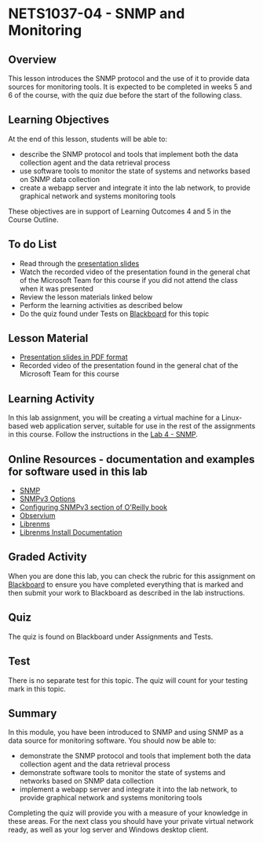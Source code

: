 # NETS1037-04 - SNMP and Monitoring

## Overview
This lesson introduces the SNMP protocol and the use of it to provide data sources for monitoring tools. It is expected to be completed in weeks 5 and 6 of the course, with the quiz due before the start of the following class. 

## Learning Objectives
At the end of this lesson, students will be able to:
  * describe the SNMP protocol and tools that implement both the data collection agent and the data retrieval process
  * use software tools to monitor the state of systems and networks based on SNMP data collection
  * create a webapp server and integrate it into the lab network, to provide graphical network and systems monitoring tools

These objectives are in support of Learning Outcomes 4 and 5 in the Course Outline.

## To do List
   * Read through the [presentation slides](Presentations/NETS1037-04-SNMP.pdf)
   * Watch the recorded video of the presentation found in the general chat of the Microsoft Team for this course if you did not attend the class when it was presented
   * Review the lesson materials linked below
   * Perform the learning activities as described below
   * Do the quiz found under Tests on [Blackboard](https://gc.blackboard.com) for this topic

## Lesson Material
  * [Presentation slides in PDF format](Presentations/NETS1037-04-SNMP.pdf)
  * Recorded video of the presentation found in the general chat of the Microsoft Team for this course

## Learning Activity
In this lab assignment, you will be creating a virtual machine for a Linux-based web application server, suitable for use in the rest of the assignments in this course. Follow the instructions in the [Lab 4 - SNMP](Labs/Lab04-SNMP.html).

## Online Resources - documentation and examples for software used in this lab
* [SNMP](http://net-snmp.org)
* [SNMPv3 Options](http://www.net-snmp.org/wiki/index.php/TUT:SNMPv3_Options)
* [Configuring SNMPv3 section of O'Reilly book](https://nnc3.com/mags/Networking2/snmp/appf_02.htm)
* [Observium](https://www.observium.org)
* [Librenms](https://librenms.org)
* [Librenms Install Documentation](https://docs.librenms.org)

## Graded Activity
When you are done this lab, you can check the rubric for this assignment on [Blackboard](https://gc.blackboard.com) to ensure you have completed everything that is marked and then submit your work to Blackboard as described in the lab instructions.

## Quiz

The quiz is found on Blackboard under Assignments and Tests.

## Test

There is no separate test for this topic. The quiz will count for your testing mark in this topic.

## Summary
In this module, you have been introduced to SNMP and using SNMP as a data source for monitoring software.
You should now be able to:
  * demonstrate the SNMP protocol and tools that implement both the data collection agent and the data retrieval process
  * demonstrate software tools to monitor the state of systems and networks based on SNMP data collection
  * implement a webapp server and integrate it into the lab network, to provide graphical network and systems monitoring tools

Completing the quiz will provide you with a measure of your knowledge in these areas. For the next class you should have your private virtual network ready, as well as your log server and Windows desktop client.
